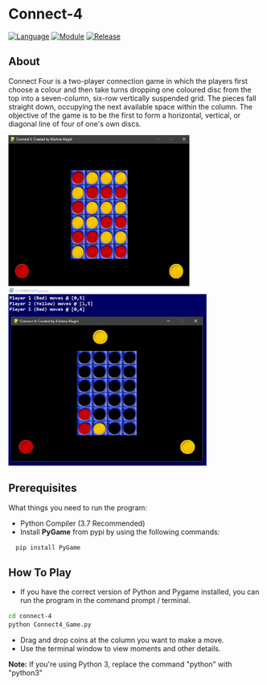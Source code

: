 Connect-4
============
[![Language](https://img.shields.io/badge/language-python-blue.svg?style=flat
)](https://www.python.org)
[![Module](https://img.shields.io/badge/module-pygame-brightgreen.svg?style=flat
)](http://www.pygame.org/news.html)
[![Release](https://img.shields.io/badge/release-v1.0-orange.svg?style=flat
)](https://github.com/KrishnaAlagiri/Connect-4#connect-4)


About
-----
Connect Four is a two-player connection game in which the players first choose a colour and then take turns dropping one coloured disc from the top into a seven-column, six-row vertically suspended grid. The pieces fall straight down, occupying the next available space within the column. The objective of the game is to be the first to form a horizontal, vertical, or diagonal line of four of one's own discs.

<img src="/src/images/output_2.png" width="360" height="300"/>

<img src="/src/images/output_1.png" width="394" height="354"/>


Prerequisites
--------------
What things you need to run the program:
- Python Compiler (3.7 Recommended)
- Install **PyGame** from pypi by using the following commands:
```bash
  pip install PyGame
```

How To Play
------------
- If you have the correct version of Python and Pygame installed, you can run the program in the command prompt / terminal.
 ``` bash
cd connect-4
python Connect4_Game.py
 ```
- Drag and drop coins at the column you want to make a move.
- Use the terminal window to view moments and other details.

**Note:** If you're using Python 3, replace the command "python" with "python3"
